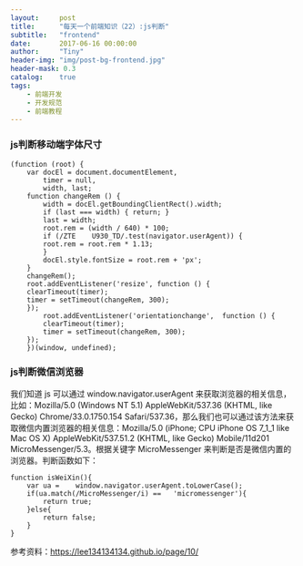 ```yaml
---
layout:     post
title:      "每天一个前端知识（22）:js判断"
subtitle:   "frontend"
date:       2017-06-16 00:00:00
author:     "Tiny"
header-img: "img/post-bg-frontend.jpg"
header-mask: 0.3
catalog:    true
tags:
    - 前端开发
    - 开发规范
    - 前端教程
---
```


### js判断移动端字体尺寸

    (function (root) {
        var docEl = document.documentElement,
            timer = null,
            width, last;
        function changeRem () {
            width = docEl.getBoundingClientRect().width;
            if (last === width) { return; }
            last = width;
            root.rem = (width / 640) * 100;
            if (/ZTE    U930_TD/.test(navigator.userAgent)) {
            root.rem = root.rem * 1.13;
            }
            docEl.style.fontSize = root.rem + 'px';
        }
        changeRem();
        root.addEventListener('resize', function () {
        clearTimeout(timer);
        timer = setTimeout(changeRem, 300);
        });
            root.addEventListener('orientationchange',  function () {
            clearTimeout(timer);
            timer = setTimeout(changeRem, 300);
        });
        })(window, undefined);

### js判断微信浏览器

我们知道 js 可以通过 window.navigator.userAgent 来获取浏览器的相关信息，比如：Mozilla/5.0 (Windows NT 5.1) AppleWebKit/537.36 (KHTML, like Gecko) Chrome/33.0.1750.154 Safari/537.36，那么我们也可以通过该方法来获取微信内置浏览器的相关信息：Mozilla/5.0 (iPhone; CPU iPhone OS 7_1_1 like Mac OS X) AppleWebKit/537.51.2 (KHTML, like Gecko) Mobile/11d201 MicroMessenger/5.3。根据关键字 MicroMessenger 来判断是否是微信内置的浏览器。判断函数如下：

    function isWeiXin(){
        var ua =    window.navigator.userAgent.toLowerCase();
        if(ua.match(/MicroMessenger/i) ==   'micromessenger'){
            return true;
        }else{
            return false;
        }
    }
    
参考资料：https://lee134134134.github.io/page/10/




